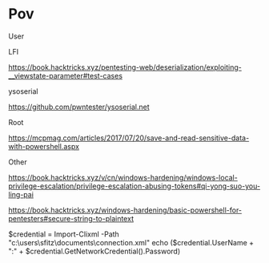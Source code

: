 # Pov

User

LFI

https://book.hacktricks.xyz/pentesting-web/deserialization/exploiting-__viewstate-parameter#test-cases


ysoserial

https://github.com/pwntester/ysoserial.net


Root

https://mcpmag.com/articles/2017/07/20/save-and-read-sensitive-data-with-powershell.aspx


Other

https://book.hacktricks.xyz/v/cn/windows-hardening/windows-local-privilege-escalation/privilege-escalation-abusing-tokens#qi-yong-suo-you-ling-pai

https://book.hacktricks.xyz/windows-hardening/basic-powershell-for-pentesters#secure-string-to-plaintext

$credential = Import-Clixml -Path "c:\users\sfitz\documents\connection.xml"
echo ($credential.UserName + ":" + $credential.GetNetworkCredential().Password)
